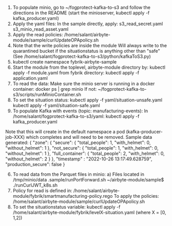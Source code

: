 1. To populate minio, go to ~/fogprotect-kafka-to-s3 and follow the directions
in the README (start the minioserver, kubectl apply -f kafka_producer.yaml)
2. Apply the yaml files:
 In the sample directly, apply:
  s3_read_secret.yaml
  s3_minio_read_asset.yaml
3. Apply the read policies:
/home/salant/airbyte-module/sample/curlUpdateOPApolicy.sh
4. Note that the write policies are inside the module 
Will always write to the quarantined bucket if the situationstatus is anything other than 
"safe"
(See /home/salant/fogprotect-kafka-to-s3/python/kafkaToS3.py)
5. kubectl create namespace fybrik-airbyte-sample
6. Start the module from the toplevel, airbyte-module directory by:
kubectl apply -f module.yaml
from fybrik directory:
kubectl apply -f application.yaml
7. To read the data:
 Make sure the minio server is running in a docker container:
docker ps | grep minio
If not:
~/fogprotect-kafka-to-s3/scripts/runMinioContainer.sh
8. To set the situation status:
kubectl apply -f yaml/situation-unsafe.yaml
kubectl apply -f yaml/situation-safe.yaml 
9. To populate Kafka with events (topic: manufacturing-events):
 In /home/salant/fogprotect-kafka-to-s3/yaml:
kubectl apply -f kafka_producer.yaml

Note that this will create in the default namespace a pod (kafka-producer-job-XXX) which completes and will need to be removed.
Sample data generated:
{
        "zone": {
                "secure": {
                        "total_people": 1,
                        "with_helmet": 0,
                        "without_helmet": 1
                },
        "not_secure": {
                        "total_people": 1,
                        "with_helmet": 0,
                        "without_helmet": 1
                },
                "full_container": {
                        "total_people": 2,
                        "with_helmet": 0,
                        "without_helmet": 2
                }
        },
        "timestamp" : "2022-10-26 13:17:49.628759", 
        "production_secure": false 
} 

6. To read data from the Parquet files in minio:
a) Files located in /tmp/minio/data 
 .sample/runPortForward.sh
 ~/airbyte-module/sample$ ./runCurlJWT_k8s.sh
7. Policy for read is defined in:
/home/salant/airbyte-module/fybrik/smartmanufacturing-policy.rego
To apply the policies:
/home/salant/airbyte-module/sample/curlUpdateOPApolicy.sh
8. To set the situationstatus variable:
kubectl apply -f /home/salant/airbyte-module/fybrik/levelX-situation.yaml   (where X = [0,
1,2])